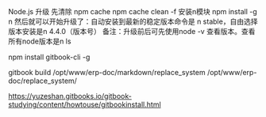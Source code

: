 Node.js 升级
先清除 npm cache  npm cache clean -f
安装n模块 npm install -g n
然后就可以开始升级了：自动安装到最新的稳定版本命令是 n stable，自由选择版本安装是n 4.4.0（版本号）
备注：升级前后可先使用node -v 查看版本。查看所有node版本是n ls

npm install gitbook-cli -g
 
gitbook build /opt/www/erp-doc/markdown/replace_system /opt/www/erp-doc/replace_system/



https://yuzeshan.gitbooks.io/gitbook-studying/content/howtouse/gitbookinstall.html
